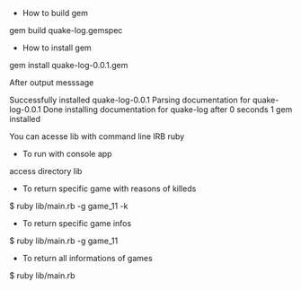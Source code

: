 
- How to build gem 

gem build quake-log.gemspec

- How to install gem

gem install quake-log-0.0.1.gem

After output messsage 

Successfully installed quake-log-0.0.1
Parsing documentation for quake-log-0.0.1
Done installing documentation for quake-log after 0 seconds
1 gem installed

You can acesse lib with command line IRB ruby

- To run with console app 

access directory lib 

- To return specific game with reasons of killeds

$ ruby lib/main.rb -g game_11 -k 

- To return specific game infos

$ ruby lib/main.rb -g game_11

- To return all informations of games 

$ ruby lib/main.rb 